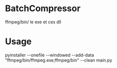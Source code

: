 # BatchCompressor
ffmpeg/bin/ le exe et ces dll

# Usage
pyinstaller --onefile --windowed --add-data "ffmpeg/bin/ffmpeg.exe;ffmpeg/bin" --clean main.py
